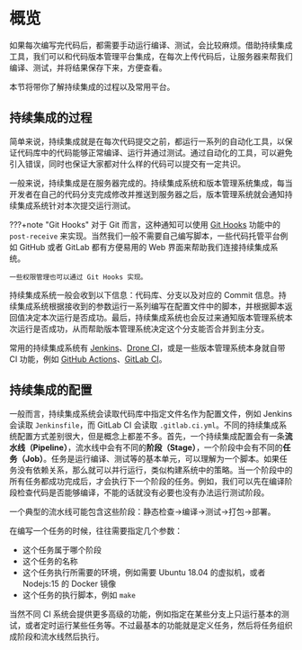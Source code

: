 # 概览

如果每次编写完代码后，都需要手动运行编译、测试，会比较麻烦。借助持续集成工具，我们可以和代码版本管理平台集成，在每次上传代码后，让服务器来帮我们编译、测试，并将结果保存下来，方便查看。

本节将带你了解持续集成的过程以及常用平台。

## 持续集成的过程

简单来说，持续集成就是在每次代码提交之前，都运行一系列的自动化工具，以保证代码库中的代码能够正常编译、运行并通过测试。通过自动化的工具，可以避免引入错误，同时也保证大家都对什么样的代码可以提交有一定共识。

一般来说，持续集成是在服务器完成的。持续集成系统和版本管理系统集成，每当开发者在自己的代码分支完成修改并推送到服务器之后，版本管理系统就会通知持续集成系统针对本次提交运行测试。

???+note "Git Hooks"
    对于 Git 而言，这种通知可以使用 [Git Hooks](https://git-scm.com/book/en/v2/Customizing-Git-Git-Hooks) 功能中的 `post-receive` 来实现。当然我们一般不需要自己编写脚本，一些代码托管平台例如 GitHub 或者 GitLab 都有方便易用的 Web 界面来帮助我们连接持续集成系统。

    一些权限管理也可以通过 Git Hooks 实现。

持续集成系统一般会收到以下信息：代码库、分支以及对应的 Commit 信息。持续集成系统根据接收到的参数运行一系列编写在配置文件中的脚本，并根据脚本返回值决定本次运行是否成功。最后，持续集成系统也会反过来通知版本管理系统本次运行是否成功，从而帮助版本管理系统决定这个分支能否合并到主分支。

常用的持续集成系统有 [Jenkins](https://www.jenkins.io/)、[Drone CI](https://www.drone.io/)，或是一些版本管理系统本身就自带 CI 功能，例如 [GitHub Actions](https://github.com/features/actions)、[GitLab CI](https://docs.gitlab.com/ce/ci/)。

## 持续集成的配置

一般而言，持续集成系统会读取代码库中指定文件名作为配置文件，例如 Jenkins 会读取 `Jenkinsfile`，而 GitLab CI 会读取 `.gitlab.ci.yml`。不同的持续集成系统配置方式差别很大，但是概念上都差不多。首先，一个持续集成配置会有一条**流水线（Pipeline）**，流水线中会有不同的**阶段（Stage）**，一个阶段中会有不同的**任务（Job）**。任务是运行编译、测试等的基本单元，可以理解为一个脚本。如果任务没有依赖关系，那么就可以并行运行，类似构建系统中的策略。当一个阶段中的所有任务都成功完成后，才会执行下一个阶段的任务。例如，我们可以先在编译阶段检查代码是否能够编译，不能的话就没有必要也没有办法运行测试阶段。

一个典型的流水线可能包含这些阶段：静态检查→编译→测试→打包→部署。

在编写一个任务的时候，往往需要指定几个参数：

- 这个任务属于哪个阶段
- 这个任务的名称
- 这个任务执行所需要的环境，例如需要 Ubuntu 18.04 的虚拟机，或者 Nodejs:15 的 Docker 镜像
- 这个任务的执行脚本，例如 `make`

当然不同 CI 系统会提供更多高级的功能，例如指定在某些分支上只运行基本的测试，或者定时运行某些任务等。不过最基本的功能就是定义任务，然后将任务组织成阶段和流水线然后执行。